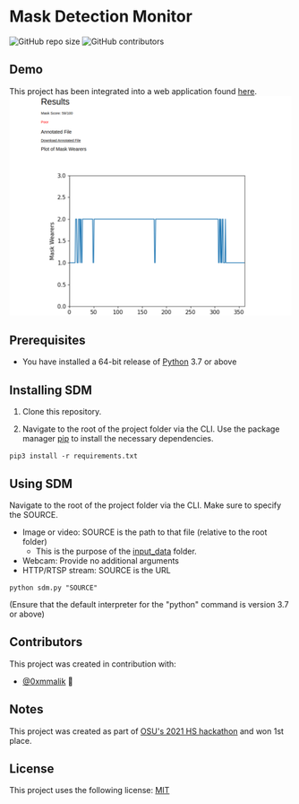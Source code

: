 # Mask Detection Monitor

![GitHub repo size](https://img.shields.io/github/repo-size/zeyad-mansour/mask-detection-monitor)
![GitHub contributors](https://img.shields.io/github/contributors/zeyad-mansour/mask-detection-monitor)

## Demo

This project has been integrated into a web application found [here](https://www.zeyadmansour.com/sdm/).
![demo_image](demo_test.png)

## Prerequisites

* You have installed a 64-bit release of [Python](https://www.python.org/downloads/) 3.7 or above

## Installing SDM

1. Clone this repository.

2. Navigate to the root of the project folder via the CLI. Use the package manager [pip](https://pip.pypa.io/en/stable/) to install the necessary dependencies.
```
pip3 install -r requirements.txt
```  

## Using SDM

Navigate to the root of the project folder via the CLI. Make sure to specify the SOURCE.
* Image or video: SOURCE is the path to that file (relative to the root folder)
	* This is the purpose of the [input_data](input_data) folder.
* Webcam: Provide no additional arguments
* HTTP/RTSP stream: SOURCE is the URL

```
python sdm.py "SOURCE"
```
(Ensure that the default interpreter for the "python" command is version 3.7 or above)
## Contributors

This project was created in contribution with:

* [@0xmmalik](https://github.com/0xmmalik) 📖

## Notes

This project was created as part of [OSU's 2021 HS hackathon](https://hack.osu.edu/hs/2021/) and won 1st place.

## License

This project uses the following license: [MIT](https://github.com/zeyad-mansour/mask-detection-monitor/blob/main/LICENSE)
